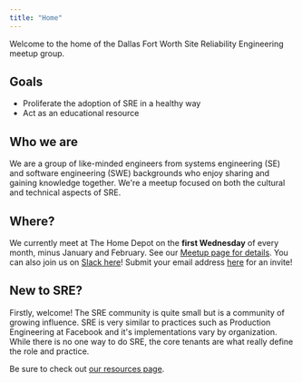 ```yaml
---
title: "Home"
---
```


Welcome to the home of the Dallas Fort Worth Site Reliability Engineering meetup group. 

## Goals

* Proliferate the adoption of SRE in a healthy way
* Act as an educational resource

## Who we are

We are a group of like-minded engineers from systems engineering (SE) and software engineering (SWE) backgrounds who enjoy sharing and gaining knowledge together. We're a meetup focused on both the cultural and technical aspects of SRE.

## Where?

We currently meet at The Home Depot on the **first Wednesday** of every month, minus January and February. See our [Meetup page for details](https://www.meetup.com/DFW-Site-Reliability-Engineering/). You can also join us on [Slack here](http://dfwsre.slack.com/)!  Submit your email address [here](https://dfwsre-slack-invitations.fly.dev/) for an invite!

## New to SRE?

Firstly, welcome! The SRE community is quite small but is a community of growing influence. SRE is very similar to practices such as Production Engineering at Facebook and it's implementations vary by organization. While there is no one way to do SRE, the core tenants are what really define the role and practice.

Be sure to check out [our resources page](/resources).
